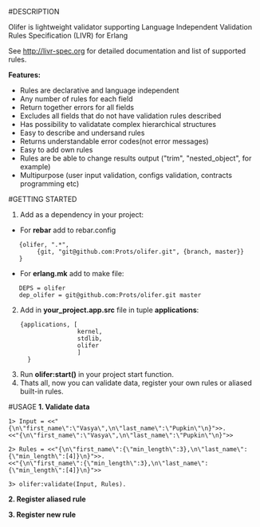 #DESCRIPTION

Olifer is lightweight validator supporting Language Independent Validation Rules Specification (LIVR) for Erlang

See http://livr-spec.org for detailed documentation and list of supported rules.

**Features:**

* Rules are declarative and language independent
* Any number of rules for each field
* Return together errors for all fields
* Excludes all fields that do not have validation rules described
* Has possibility to validatate complex hierarchical structures
* Easy to describe and undersand rules
* Returns understandable error codes(not error messages)
* Easy to add own rules
* Rules are be able to change results output ("trim", "nested_object", for example)
* Multipurpose (user input validation, configs validation, contracts programming etc)
 
#GETTING STARTED
1. Add as a dependency in your project:
  * For **rebar** add to rebar.config
   ```
      {olifer, ".*",
           {git, "git@github.com:Prots/olifer.git", {branch, master}}
      }
   ```
  * For **erlang.mk** add to make file:
   ```
      DEPS = olifer
      dep_olifer = git@github.com:Prots/olifer.git master
   ```
2. Add in **your_project.app.src** file in tuple **applications**:
   ```  
   {applications, [
                   kernel,
                   stdlib,
                   olifer
                   ]
     }
   ```
3. Run **olifer:start()** in your project start function.
4. Thats all, now you can validate data, register your own rules or aliased built-in rules.
 
#USAGE
**1. Validate data**
```
1> Input = <<"{\n\"first_name\":\"Vasya\",\n\"last_name\":\"Pupkin\"\n}">>.               
<<"{\n\"first_name\":\"Vasya\",\n\"last_name\":\"Pupkin\"\n}">>

2> Rules = <<"{\n\"first_name\":{\"min_length\":3},\n\"last_name\":{\"min_length\":[4]}\n}">>.
<<"{\n\"first_name\":{\"min_length\":3},\n\"last_name\":{\"min_length\":[4]}\n}">>

3> olifer:validate(Input, Rules).
```
**2. Register aliased rule**

**3. Register new rule**


